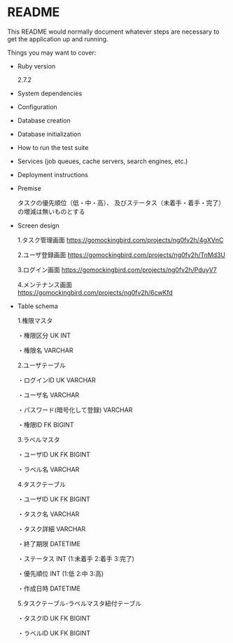 # README

This README would normally document whatever steps are necessary to get the
application up and running.

Things you may want to cover:

* Ruby version
  
  2.7.2
  

* System dependencies


* Configuration


* Database creation


* Database initialization


* How to run the test suite


* Services (job queues, cache servers, search engines, etc.)


* Deployment instructions


* Premise
  
  タスクの優先順位（低・中・高）、
  及びステータス（未着手・着手・完了）の増減は無いものとする


* Screen design
  
  1.タスク管理画面
    https://gomockingbird.com/projects/ng0fv2h/4gXVnC

  2.ユーザ登録画面
    https://gomockingbird.com/projects/ng0fv2h/TnMd3U

  3.ログイン画面
    https://gomockingbird.com/projects/ng0fv2h/PduyV7

  4.メンテナンス画面
    https://gomockingbird.com/projects/ng0fv2h/6cwKfd


* Table schema

  1.権限マスタ

  ・権限区分 UK INT

  ・権限名 VARCHAR

  2.ユーザテーブル

  ・ログインID UK VARCHAR

  ・ユーザ名 VARCHAR

  ・パスワード(暗号化して登録) VARCHAR

  ・権限ID FK BIGINT

  3.ラベルマスタ

  ・ユーザID UK FK BIGINT

  ・ラベル名 VARCHAR

  4.タスクテーブル

  ・ユーザID UK FK BIGINT

  ・タスク名 VARCHAR

  ・タスク詳細 VARCHAR

  ・終了期限 DATETIME

  ・ステータス INT (1:未着手 2:着手 3:完了)

  ・優先順位 INT (1:低 2:中 3:高)

  ・作成日時 DATETIME

  5.タスクテーブル-ラベルマスタ紐付テーブル

  ・タスクID UK FK BIGINT

  ・ラベルID UK FK BIGINT